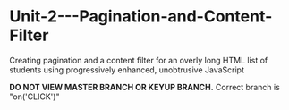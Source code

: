 # Unit-2---Pagination-and-Content-Filter
Creating pagination and a content filter for an overly long HTML list of students using progressively enhanced, unobtrusive JavaScript

****DO NOT VIEW MASTER BRANCH OR KEYUP BRANCH.****
Correct branch is "on('CLICK')"
